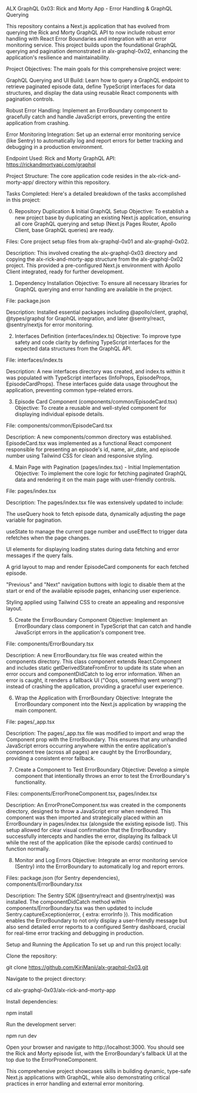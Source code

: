ALX GraphQL 0x03: Rick and Morty App - Error Handling & GraphQL Querying

This repository contains a Next.js application that has evolved from querying the Rick and Morty GraphQL API to now include robust error handling with React Error Boundaries and integration with an error monitoring service. This project builds upon the foundational GraphQL querying and pagination demonstrated in alx-graphql-0x02, enhancing the application's resilience and maintainability.

Project Objectives:
The main goals for this comprehensive project were:

GraphQL Querying and UI Build: Learn how to query a GraphQL endpoint to retrieve paginated episode data, define TypeScript interfaces for data structures, and display the data using reusable React components with pagination controls.

Robust Error Handling: Implement an ErrorBoundary component to gracefully catch and handle JavaScript errors, preventing the entire application from crashing.

Error Monitoring Integration: Set up an external error monitoring service (like Sentry) to automatically log and report errors for better tracking and debugging in a production environment.

Endpoint Used:
Rick and Morty GraphQL API: https://rickandmortyapi.com/graphql

Project Structure:
The core application code resides in the alx-rick-and-morty-app/ directory within this repository.

Tasks Completed:
Here's a detailed breakdown of the tasks accomplished in this project:

0. Repository Duplication & Initial GraphQL Setup
Objective: To establish a new project base by duplicating an existing Next.js application, ensuring all core GraphQL querying and setup (Next.js Pages Router, Apollo Client, base GraphQL queries) are ready.

Files: Core project setup files from alx-graphql-0x01 and alx-graphql-0x02.

Description: This involved creating the alx-graphql-0x03 directory and copying the alx-rick-and-morty-app structure from the alx-graphql-0x02 project. This provided a pre-configured Next.js environment with Apollo Client integrated, ready for further development.

1. Dependency Installation
Objective: To ensure all necessary libraries for GraphQL querying and error handling are available in the project.

File: package.json

Description: Installed essential packages including @apollo/client, graphql, @types/graphql for GraphQL integration, and later @sentry/react, @sentry/nextjs for error monitoring.

2. Interfaces Definition (interfaces/index.ts)
Objective: To improve type safety and code clarity by defining TypeScript interfaces for the expected data structures from the GraphQL API.

File: interfaces/index.ts

Description: A new interfaces directory was created, and index.ts within it was populated with TypeScript interfaces (InfoProps, EpisodeProps, EpisodeCardProps). These interfaces guide data usage throughout the application, preventing common type-related errors.

3. Episode Card Component (components/common/EpisodeCard.tsx)
Objective: To create a reusable and well-styled component for displaying individual episode details.

File: components/common/EpisodeCard.tsx

Description: A new components/common directory was established. EpisodeCard.tsx was implemented as a functional React component responsible for presenting an episode's id, name, air_date, and episode number using Tailwind CSS for clean and responsive styling.

4. Main Page with Pagination (pages/index.tsx) - Initial Implementation
Objective: To implement the core logic for fetching paginated GraphQL data and rendering it on the main page with user-friendly controls.

File: pages/index.tsx

Description: The pages/index.tsx file was extensively updated to include:

The useQuery hook to fetch episode data, dynamically adjusting the page variable for pagination.

useState to manage the current page number and useEffect to trigger data refetches when the page changes.

UI elements for displaying loading states during data fetching and error messages if the query fails.

A grid layout to map and render EpisodeCard components for each fetched episode.

"Previous" and "Next" navigation buttons with logic to disable them at the start or end of the available episode pages, enhancing user experience.

Styling applied using Tailwind CSS to create an appealing and responsive layout.

5. Create the ErrorBoundary Component
Objective: Implement an ErrorBoundary class component in TypeScript that can catch and handle JavaScript errors in the application's component tree.

File: components/ErrorBoundary.tsx

Description: A new ErrorBoundary.tsx file was created within the components directory. This class component extends React.Component and includes static getDerivedStateFromError to update its state when an error occurs and componentDidCatch to log error information. When an error is caught, it renders a fallback UI ("Oops, something went wrong!") instead of crashing the application, providing a graceful user experience.

6. Wrap the Application with ErrorBoundary
Objective: Integrate the ErrorBoundary component into the Next.js application by wrapping the main component.

File: pages/_app.tsx

Description: The pages/_app.tsx file was modified to import and wrap the Component prop with the ErrorBoundary. This ensures that any unhandled JavaScript errors occurring anywhere within the entire application's component tree (across all pages) are caught by the ErrorBoundary, providing a consistent error fallback.

7. Create a Component to Test ErrorBoundary
Objective: Develop a simple component that intentionally throws an error to test the ErrorBoundary's functionality.

Files: components/ErrorProneComponent.tsx, pages/index.tsx

Description: An ErrorProneComponent.tsx was created in the components directory, designed to throw a JavaScript error when rendered. This component was then imported and strategically placed within an ErrorBoundary in pages/index.tsx (alongside the existing episode list). This setup allowed for clear visual confirmation that the ErrorBoundary successfully intercepts and handles the error, displaying its fallback UI while the rest of the application (like the episode cards) continued to function normally.

8. Monitor and Log Errors
Objective: Integrate an error monitoring service (Sentry) into the ErrorBoundary to automatically log and report errors.

Files: package.json (for Sentry dependencies), components/ErrorBoundary.tsx

Description: The Sentry SDK (@sentry/react and @sentry/nextjs) was installed. The componentDidCatch method within components/ErrorBoundary.tsx was then updated to include Sentry.captureException(error, { extra: errorInfo }). This modification enables the ErrorBoundary to not only display a user-friendly message but also send detailed error reports to a configured Sentry dashboard, crucial for real-time error tracking and debugging in production.

Setup and Running the Application
To set up and run this project locally:

Clone the repository:

git clone https://github.com/KiriManii/alx-graphql-0x03.git

Navigate to the project directory:

cd alx-graphql-0x03/alx-rick-and-morty-app

Install dependencies:

npm install

Run the development server:

npm run dev

Open your browser and navigate to http://localhost:3000. You should see the Rick and Morty episode list, with the ErrorBoundary's fallback UI at the top due to the ErrorProneComponent.

This comprehensive project showcases skills in building dynamic, type-safe Next.js applications with GraphQL, while also demonstrating critical practices in error handling and external error monitoring.
